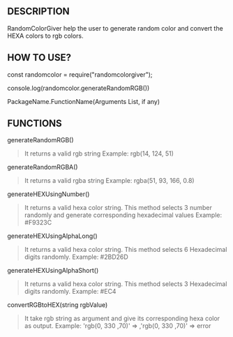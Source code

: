 ## DESCRIPTION

RandomColorGiver help the user to generate random color and convert the HEXA colors to rgb colors.

## HOW TO USE?

const randomcolor = require("randomcolorgiver");

console.log(randomcolor.generateRandomRGB())

PackageName.FunctionName(Arguments List, if any)

## FUNCTIONS

generateRandomRGB()

> It returns a valid rgb string
> Example: rgb(14, 124, 51)

generateRandomRGBA()

> It returns a valid rgba string
> Example: rgba(51, 93, 166, 0.8)

generateHEXUsingNumber()

> It returns a valid hexa color string. This method selects 3 number randomly and generate corresponding hexadecimal values
> Example: #F9323C

generateHEXUsingAlphaLong()

> It returns a valid hexa color string. This method selects 6 Hexadecimal digits randomly.
> Example: #2BD26D

generateHEXUsingAlphaShort()

> It returns a valid hexa color string. This method selects 3 Hexadecimal digits randomly.
> Example: #EC4

convertRGBtoHEX(string rgbValue)

> It take rgb string as argument and give its corresponding hexa color as output.
> Example: 'rgb(0, 330 ,70)' => ,'rgb(0, 330 ,70)' => error
